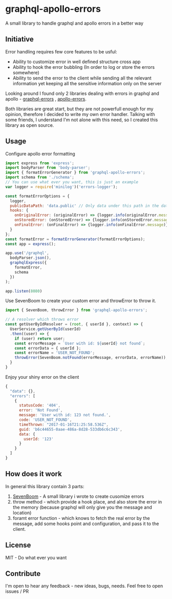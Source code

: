 # graphql-apollo-errors
A small library to handle graphql and apollo errors in a better way

## Initiative
Error handling requires few core features to be usful:
* Ability to customize error in well defined structure cross app
* Ability to hook the error bubbling (In order to log or store the errors somewhere)
* Ability to send the error to the client while sending all the relevant information yet keeping all the sensitive information only on the server

Looking around I found only 2 libraries dealing with errors in graphql and apollo - [graphql-errors](https://github.com/kadirahq/graphql-errors) , [apollo-errors](https://github.com/thebigredgeek/apollo-errors).

Both libraries are great start, but they are not powerfull enough for my opinion, therefore I decided to write my own error handler.
Talking with some friends, I understand I'm not alone with this need, so I created this library as open source.

## Usage
Configure apollo error formatting

```js
import express from 'express';
import bodyParser from 'body-parser';
import { formatErrorGenerator } from 'graphql-apollo-errors';
import schema from './schema';
// You can use what ever you want, this is just an example
var logger = require('minilog')('errors-logger');

const formatErrorOptions = {
  logger,
  publicDataPath: 'data.public' // Only data under this path in the data object will be sent to the client
  hooks: {
    onOriginalError: (originalError) => {logger.info(originalError.message)},
    onStoredError: (onStoredError) => {logger.info(onStoredError.message)},
    onFinalError: (onFinalError) => {logger.info(onFinalError.message)},
  }
};
const formatError = formatErrorGenerator(formatErrorOptions);
const app = express();

app.use('/graphql',
  bodyParser.json(),
  graphqlExpress({
    formatError,
    schema
  })
);

app.listen(8080)
```

Use SevenBoom to create your custom error and throwError to throw it.
```js
import { SevenBoom, throwError } from 'graphql-apollo-errors';

// A resolver which throws error
const getUserByIdResolver = (root, { userId }, context) => {
  UserService.getUserById(userId)
  .then((user) => {
    if (user) return user;
    const errorMessage = `User with id: ${userId} not found`;
    const errorData = { userId };
    const errorName = 'USER_NOT_FOUND';
    throwError(SevenBoom.notFound(errorMessage, errorData, errorName));
  }
}
```

Enjoy your shiny error on the client
```js
{
  "data": {},
  "errors": [
    {
      statusCode: '404',
      error: 'Not Found',
      message: 'User with id: 123 not found.',
      code: 'USER_NOT_FOUND',
      timeThrown: "2017-01-16T21:25:58.536Z",
      guid: 'b6c44655-0aae-486a-8d28-533db6c6c343',
      data: {
        userId: '123'
      }
    }
  ]
}
```

## How does it work
In general this library contain 3 parts:

1. [SevenBoom](https://github.com/GiladShoham/seven-boom) - A small library i wrote to create cusomize errors
2. throw method - which provide a hook place, and also store the error in the memory (because graphql will only give you the message and location)
3. foramt error function - which knows to fetch the real error by the message, add some hooks point and configuration, and pass it to the client.

## License
MIT - Do what ever you want

## Contribute
I'm open to hear any feedback - new ideas, bugs, needs.
Feel free to open issues / PR
